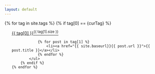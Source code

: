 ```yaml
---
layout: default
---
```

<script type="text/javascript">
	var curTag = $.query.get("tag");
</script>

<div class="well">
    {% for tag in site.tags %}
    	{% if tag[0] == {curTag} %}
	        <ul>
	            <a href="{{site.baseurl}}/tags?tag={{tag[0] | cgi}}" title="{{ tag[0] }}">{{ tag[0] }}<sup>{{ tag[1].size }}</sup></a>

	            {% for post in tag[1] %}
	                <li><a href="{{ site.baseurl}}{{ post.url }}">{{ post.title }}</a></li>
	            {% endfor %}
	        </ul>
        {% endif %}
    {% endfor %}
</div>




